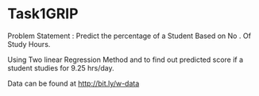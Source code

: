 # Task1GRIP
Problem Statement : Predict the percentage of a Student Based on No . Of Study Hours.

Using Two linear Regression Method and to find out predicted score if a student studies for 9.25 hrs/day.

Data can be found at http://bit.ly/w-data
